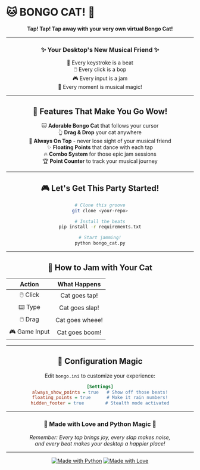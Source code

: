 # 🐱 BONGO CAT! 🥁

<div align="center">


**Tap! Tap! Tap away with your very own virtual Bongo Cat!**

</div>

---

<div align="center">

### ✨ Your Desktop's New Musical Friend ✨

🎵 Every keystroke is a beat  
🖱️ Every click is a bop  
🎮 Every input is a jam  
🌟 Every moment is musical magic!

</div>

---

<div align="center">

## 🌈 Features That Make You Go Wow! 

🐱 **Adorable Bongo Cat** that follows your cursor  
👆 **Drag & Drop** your cat anywhere  
🎯 **Always On Top** - never lose sight of your musical friend  
✨ **Floating Points** that dance with each tap  
🔥 **Combo System** for those epic jam sessions  
🏆 **Point Counter** to track your musical journey

</div>

---

<div align="center">

## 🎮 Let's Get This Party Started! 

```bash
# Clone this groove
git clone <your-repo>

# Install the beats
pip install -r requirements.txt

# Start jamming!
python bongo_cat.py
```

</div>

---

<div align="center">

## 🎵 How to Jam with Your Cat

| Action | What Happens |
|:------:|:-----------:|
| 🖱️ Click | Cat goes tap! |
| ⌨️ Type | Cat goes slap! |
| 🖱️ Drag | Cat goes wheee! |
| 🎮 Game Input | Cat goes boom! |

</div>

---

<div align="center">

## 💫 Configuration Magic

Edit `bongo.ini` to customize your experience:
```ini
[Settings]
always_show_points = true   # Show off those beats!
floating_points = true      # Make it rain numbers!
hidden_footer = true        # Stealth mode activated
```

</div>

---

<div align="center">

### 🌟 Made with Love and Python Magic 🐍

*Remember: Every tap brings joy, every slap makes noise,  
and every beat makes your desktop a happier place!*

</div>

---

<div align="center">

[![Made with Python](https://img.shields.io/badge/Made%20with-Python-1f425f.svg)](https://www.python.org/)
[![Made with Love](https://img.shields.io/badge/Made%20with-❤-ff69b4.svg)](https://github.com/yourusername)

</div>
